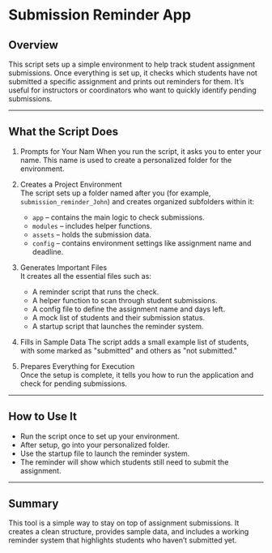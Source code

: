 # Submission Reminder App

## Overview

This script sets up a simple environment to help track student assignment submissions. Once everything is set up, it checks which students have not submitted a specific assignment and prints out reminders for them. It’s useful for instructors or coordinators who want to quickly identify pending submissions.

---

## What the Script Does

1. Prompts for Your Nam
   When you run the script, it asks you to enter your name. This name is used to create a personalized folder for the environment.

2. Creates a Project Environment  
   The script sets up a folder named after you (for example, `submission_reminder_John`) and creates organized subfolders within it:
   - `app` – contains the main logic to check submissions.
   - `modules` – includes helper functions.
   - `assets` – holds the submission data.
   - `config` – contains environment settings like assignment name and deadline.

3. Generates Important Files  
   It creates all the essential files such as:
   - A reminder script that runs the check.
   - A helper function to scan through student submissions.
   - A config file to define the assignment name and days left.
   - A mock list of students and their submission status.
   - A startup script that launches the reminder system.

4. Fills in Sample Data
   The script adds a small example list of students, with some marked as "submitted" and others as "not submitted."

5. Prepares Everything for Execution  
   Once the setup is complete, it tells you how to run the application and check for pending submissions.

---

## How to Use It

- Run the script once to set up your environment.
- After setup, go into your personalized folder.
- Use the startup file to launch the reminder system.
- The reminder will show which students still need to submit the assignment.

---

## Summary

This tool is a simple way to stay on top of assignment submissions. It creates a clean structure, provides sample data, and includes a working reminder system that highlights students who haven’t submitted yet.
